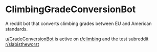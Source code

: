 # ClimbingGradeConversionBot
A reddit bot that converts climbing grades between EU and American standards.

[u/GradeConversionBot](https://www.reddit.com/user/GradeConversionBot) is active on [r/climbing](https://www.reddit.com/r/climbing) and the test subreddit [r/slabistheworst](https://www.reddit.com/r/slabistheworst)


